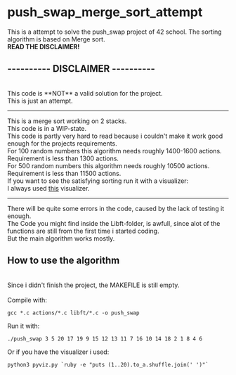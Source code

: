 # push_swap_merge_sort_attempt
This is a attempt to solve the push_swap project of 42 school. The sorting algorithm is based on Merge sort.<br>
**READ THE DISCLAIMER!**<br>
## ---------- DISCLAIMER ----------
<br>
This code is **NOT** a valid solution for the project.<br>
This is just an attempt.<br>

---

This is a merge sort working on 2 stacks.<br>
This code is in a WIP-state.<br>
This code is partly very hard to read because i couldn't make it work good enough for the projects requirements.<br>
For 100 random numbers this algorithm needs roughly 1400-1600 actions. Requirement is less than 1300 actions.<br>
For 500 random numbers this algorithm needs roughly 10500 actions. Requirement is less than 11500 actions.<br>
If you want to see the satisfying sorting run it with a visualizer:<br>
I always used [this](https://github.com/o-reo/push_swap_visualizer "github.com/o-reo/push_swap_visualizer") visualizer.<br>

---

There will be quite some errors in the code, caused by the lack of testing it enough.<br>
The Code you might find inside the Libft-folder, is awfull, since alot of the functions are still from the first time i started coding.<br>
But the main algorithm works mostly.<br>
## How to use the algorithm
<br>
Since i didn't finish the project, the MAKEFILE is still empty.<br>
<br>
Compile with:<br>

```
gcc *.c actions/*.c libft/*.c -o push_swap
```

Run it with:<br>

```
./push_swap 3 5 20 17 19 9 15 12 13 11 7 16 10 14 18 2 1 8 4 6
```

Or if you have the visualizer i used:<br>

```
python3 pyviz.py `ruby -e "puts (1..20).to_a.shuffle.join(' ')"`
```
